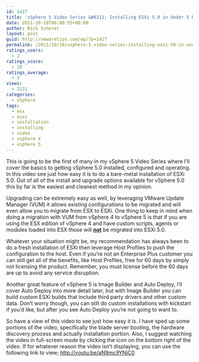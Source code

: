```yaml
---
id: 1427
title: 'vSphere 5 Video Series &#8211; Installing ESXi 5.0 in Under 5 Minutes'
date: 2011-10-10T06:00:55+00:00
author: Rick Scherer
layout: post
guid: http://vmwaretips.com/wp/?p=1427
permalink: /2011/10/10/vsphere-5-video-series-installing-esxi-50-in-under-5-minutes/
ratings_users:
  - 2
ratings_score:
  - 10
ratings_average:
  - 5
views:
  - 2131
categories:
  - vSphere
tags:
  - esx
  - esxi
  - installation
  - installing
  - video
  - vsphere 4
  - vsphere 5
---
```

This is going to be the first of many in my vSphere 5 Video Series where I&#8217;ll cover the basics to getting vSphere 5.0 installed, configured and operating. In this video see just how easy it is to do a bare-metal installation of ESXi 5.0. Out of all of the install and upgrade options available for vSphere 5.0 this by far is the easiest and cleanest method in my opinion.

Upgrading can be extremely easy as well, by leveraging VMware Update Manager (VUM) it allows existing configurations to be migrated and will even allow you to migrate from ESX to ESXi. One thing to keep in mind when doing a migration with VUM from vSphere 4 to vSphere 5 is that if you are using the ESX edition of vSphere 4 and have custom scripts, agents or modules loaded into ESX those will **<span style="text-decoration: underline;">not</span>** be migrated into ESXi 5.0.

Whatever your situation might be, my recommendation has always been to do a fresh installation of ESXi then leverage Host Profiles to push the configuration to the host. Even if you&#8217;re not an Enterprise Plus customer you can still get all of the benefits, like Host Profiles, free for 60 days by simply not licensing the product. Remember, you must license before the 60 days are up to avoid any service disruption.

Another great feature of vSphere 5 is Image Builder and Auto Deploy, I&#8217;ll cover Auto Deploy into more detail later, but with Image Builder you can build custom ESXi builds that include third party drivers and other custom data. Don&#8217;t worry though, you can still do custom installations with kickstart if you&#8217;d like, but after you see Auto Deploy you&#8217;re not going to want to.

So have a view of this video to see just how easy it is. I have sped up some portions of the video, specifically the blade server booting, the hardware discovery process and actually installation portion. Also, I suggest watching the video in full-screen mode by clicking the icon on the bottom right of the video. If for whatever reason the video isn&#8217;t displaying, you can use the following link to view; <a title="Installing ESXi 5.0 in Under 5 Minutes" href="http://youtu.be/aN9mc9YNiC0" target="_blank">http://youtu.be/aN9mc9YNiC0</a>